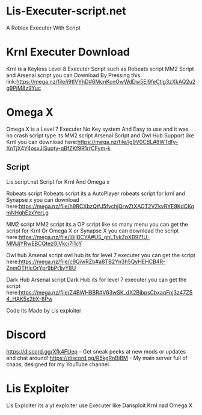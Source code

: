 # Lis-Executer-script.net
A Roblox Executer With Script

# Krnl Executer Download
Krnl is a Keyless Level 8 Executer Script such as Robeats script MM2 Script and Arsenal script
you can Download By Pressing this link:https://mega.nz/file/i9tlVYhD#6McnKcnOwWdDw5El9feCtlg3zXkAQ2u2g9PjM8z9Yuc

# Omega X
Omega X is a Level 7 Executer No Key system And Easy to use and it was no crash
script type its MM2 script Arsenal Script and Owl Hub Support like Krnl
you can download here:https://mega.nz/file/lg9V0CBL#8WTdfy-XnTjX4Y4osxJISupty-qBfZKf9R1rrCFym-k

Script
------

Lis.script.net
Script for Krnl And Omega x


Robeats script
Robeats script its a AutoPlayer robeats script for krnl and Synapse x
you can download here:https://mega.nz/file/h9RCXbzQ#J5fvchjQrwZtXAOT2VZkvRYE9KdCKqmNHghEzxYerLg


MM2 script
MM2 script its a OP script like so many menu you can get the script for Krnl Or Omega X or Synapse X
you can download the script here:https://mega.nz/file/l8IjBCYA#US_gnLTvkZpXB971U-MMJjYRwEBCQtezGjVkci7I1cY

Owl hub Arsenal script
owl hub its for level 7 executer
you can get the script here:https://mega.nz/file/c9QiwRZb#a8TB2Yn3h5QyHEHCB4R-ZnmOTHlcOrYpr9bPt1iyY8U

Dark Hub Arsenal script
Dark Hub its for level 7 executer
you can get the script here:https://mega.nz/file/Z4BWHBBR#V63wSK_dX2BjbpsCbxaqFnj3z47ZS4_HAK5x2bX-8Pw

Code its Made by Lis exploiter

# Discord
https://discord.gg/Xfk4FUep - Get sneak peeks at new mods or updates and chat around!
https://discord.gg/R5kgRnBjBM - My main server full of chaos, designed for my YouTube channel.

# Lis Exploiter
Lis Exploiter its a yt exploiter use Executer like Dansploit Krnl nad Omega X
